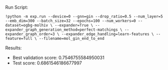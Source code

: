 Run Script:

`!python -m exp.run --device=0 --gnn=gin --drop_ratio=0.5 --num_layer=5 --emb_dim=300 --batch_size=32 --epochs=100 --num_workers=0 --dataset=ogbg-molhiv \
--expander=True \
--expander_graph_generation_method=perfect-matchings \
--expander_graph_order=3 \
--expander_edge_handling=learn-features \
--feature=full \
--filename=mol_gin_end_to_end`

Results:
- Best validation score: 0.7546755584950031
- Test score: 0.6861546186677997